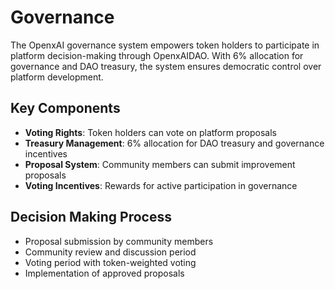 # Governance

The OpenxAI governance system empowers token holders to participate in platform decision-making through OpenxAIDAO. With 6% allocation for governance and DAO treasury, the system ensures democratic control over platform development.

## Key Components

- **Voting Rights**: Token holders can vote on platform proposals
- **Treasury Management**: 6% allocation for DAO treasury and governance incentives
- **Proposal System**: Community members can submit improvement proposals
- **Voting Incentives**: Rewards for active participation in governance

## Decision Making Process

- Proposal submission by community members
- Community review and discussion period
- Voting period with token-weighted voting
- Implementation of approved proposals